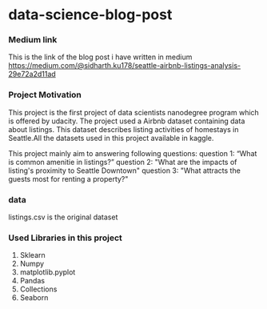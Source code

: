 # data-science-blog-post

### Medium link

This is the link of the blog post i have written in medium 
https://medium.com/@sidharth.ku178/seattle-airbnb-listings-analysis-29e72a2d11ad

### Project Motivation

This project is the first project of data scientists nanodegree program which is offered by udacity.
The project used a Airbnb dataset containing data about listings.
This dataset describes listing  activities of homestays in Seattle.All the datasets used in this project available in kaggle.


This project mainly aim to answering following questions:
question 1:
   “What is common amenitie in listings?”
question 2:
   "What are the impacts of listing's proximity to Seattle Downtown"
question 3:
   "What attracts the guests most for renting a property?"

### data

listings.csv is the original dataset


### Used Libraries in this project

1. Sklearn
2. Numpy
3. matplotlib.pyplot
4. Pandas
5. Collections
6. Seaborn



